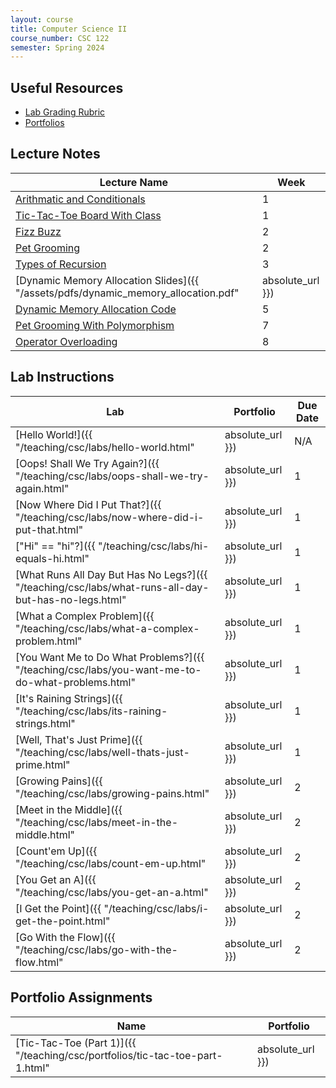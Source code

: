 ```yaml
---
layout: course
title: Computer Science II
course_number: CSC 122
semester: Spring 2024
---
```


## Useful Resources

* [Lab Grading Rubric](./lab-grading-rubric.html)
* [Portfolios](./portfolios.html)

## Lecture Notes

| Lecture Name | Week |
|--------------|------|
| [Arithmatic and Conditionals](https://github.com/cmvandrevala/csc_122_arithmatic_and_conditionals)| 1 |
| [Tic-Tac-Toe Board With Class](https://github.com/cmvandrevala/csc_122_tic_tac_toe_board_with_class) | 1 |
| [Fizz Buzz](https://github.com/cmvandrevala/csc_122_fizzbuzz) | 2 |
| [Pet Grooming](https://github.com/cmvandrevala/csc_122_pet_grooming) | 2 |
| [Types of Recursion](https://github.com/cmvandrevala/csc_122_types_of_recursion) | 3 |
| [Dynamic Memory Allocation Slides]({{ "/assets/pdfs/dynamic_memory_allocation.pdf" | absolute_url }}) | 5 |
| [Dynamic Memory Allocation Code](https://github.com/cmvandrevala/csc_122_dynamic_memory_allocation) | 5 |
| [Pet Grooming With Polymorphism](https://github.com/cmvandrevala/csc_122_pet_grooming_with_polymorphism) | 7 |
| [Operator Overloading](https://github.com/cmvandrevala/csc_122_operator_overloading) | 8 |

## Lab Instructions

| Lab | Portfolio | Due Date |
| --- | --------- | -------- |
| [Hello World!]({{ "/teaching/csc/labs/hello-world.html" | absolute_url }}) | N/A | N/A |
| [Oops! Shall We Try Again?]({{ "/teaching/csc/labs/oops-shall-we-try-again.html" | absolute_url }}) | 1 | January 21, 2024 |
| [Now Where Did I Put That?]({{ "/teaching/csc/labs/now-where-did-i-put-that.html" | absolute_url }}) | 1 | January 21, 2024 |
| ["Hi" == "hi"?]({{ "/teaching/csc/labs/hi-equals-hi.html" | absolute_url }}) | 1 | January 28, 2024 |
| [What Runs All Day But Has No Legs?]({{ "/teaching/csc/labs/what-runs-all-day-but-has-no-legs.html" | absolute_url }}) | 1 | January 28, 2024 |
| [What a Complex Problem]({{ "/teaching/csc/labs/what-a-complex-problem.html" | absolute_url }}) | 1 | January 28, 2024 |
| [You Want Me to Do What Problems?]({{ "/teaching/csc/labs/you-want-me-to-do-what-problems.html" | absolute_url }}) | 1 | February 4, 2024 |
| [It's Raining Strings]({{ "/teaching/csc/labs/its-raining-strings.html" | absolute_url }}) | 1 | February 4, 2024 |
| [Well, That's Just Prime]({{ "/teaching/csc/labs/well-thats-just-prime.html" | absolute_url }}) | 1 | February 4, 2024 |
| [Growing Pains]({{ "/teaching/csc/labs/growing-pains.html" | absolute_url }}) | 2 | February 25, 2024 |
| [Meet in the Middle]({{ "/teaching/csc/labs/meet-in-the-middle.html" | absolute_url }}) | 2 | February 25, 2024 |
| [Count'em Up]({{ "/teaching/csc/labs/count-em-up.html" | absolute_url }}) | 2 | March 3, 2024 |
| [You Get an A]({{ "/teaching/csc/labs/you-get-an-a.html" | absolute_url }}) | 2 | March 3, 2024 |
| [I Get the Point]({{ "/teaching/csc/labs/i-get-the-point.html" | absolute_url }}) | 2 | March 10, 2024 |
| [Go With the Flow]({{ "/teaching/csc/labs/go-with-the-flow.html" | absolute_url }}) | 2 | March 17, 2024 |

## Portfolio Assignments

| Name | Portfolio |
| --- | --------- |
| [Tic-Tac-Toe (Part 1)]({{ "/teaching/csc/portfolios/tic-tac-toe-part-1.html" | absolute_url }}) | 1 |
